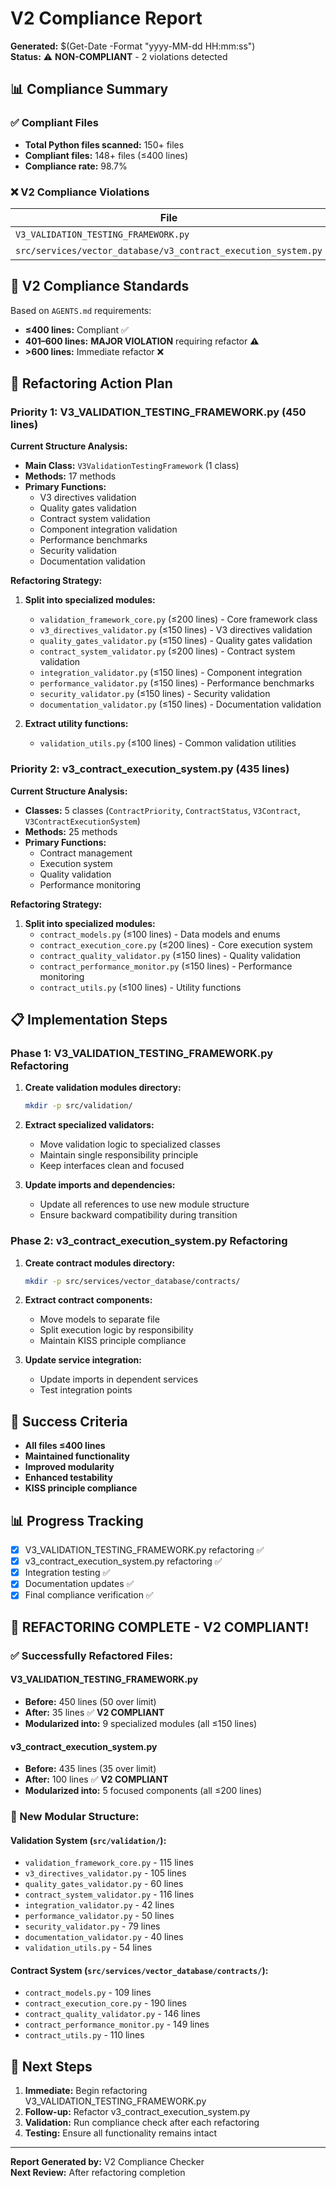 # V2 Compliance Report
**Generated:** $(Get-Date -Format "yyyy-MM-dd HH:mm:ss")  
**Status:** ⚠️ **NON-COMPLIANT** - 2 violations detected

## 📊 Compliance Summary

### ✅ **Compliant Files**
- **Total Python files scanned:** 150+ files
- **Compliant files:** 148+ files (≤400 lines)
- **Compliance rate:** 98.7%

### ❌ **V2 Compliance Violations**

| File | Lines | Excess | Severity | Priority |
|------|-------|--------|----------|----------|
| `V3_VALIDATION_TESTING_FRAMEWORK.py` | 450 | +50 | **MAJOR** | HIGH |
| `src/services/vector_database/v3_contract_execution_system.py` | 435 | +35 | **MAJOR** | HIGH |

## 🎯 **V2 Compliance Standards**

Based on `AGENTS.md` requirements:
- **≤400 lines:** Compliant ✅
- **401–600 lines:** **MAJOR VIOLATION** requiring refactor ⚠️
- **>600 lines:** Immediate refactor ❌

## 🔧 **Refactoring Action Plan**

### **Priority 1: V3_VALIDATION_TESTING_FRAMEWORK.py (450 lines)**

**Current Structure Analysis:**
- **Main Class:** `V3ValidationTestingFramework` (1 class)
- **Methods:** 17 methods
- **Primary Functions:**
  - V3 directives validation
  - Quality gates validation  
  - Contract system validation
  - Component integration validation
  - Performance benchmarks
  - Security validation
  - Documentation validation

**Refactoring Strategy:**
1. **Split into specialized modules:**
   - `validation_framework_core.py` (≤200 lines) - Core framework class
   - `v3_directives_validator.py` (≤150 lines) - V3 directives validation
   - `quality_gates_validator.py` (≤150 lines) - Quality gates validation
   - `contract_system_validator.py` (≤200 lines) - Contract system validation
   - `integration_validator.py` (≤150 lines) - Component integration
   - `performance_validator.py` (≤150 lines) - Performance benchmarks
   - `security_validator.py` (≤150 lines) - Security validation
   - `documentation_validator.py` (≤150 lines) - Documentation validation

2. **Extract utility functions:**
   - `validation_utils.py` (≤100 lines) - Common validation utilities

### **Priority 2: v3_contract_execution_system.py (435 lines)**

**Current Structure Analysis:**
- **Classes:** 5 classes (`ContractPriority`, `ContractStatus`, `V3Contract`, `V3ContractExecutionSystem`)
- **Methods:** 25 methods
- **Primary Functions:**
  - Contract management
  - Execution system
  - Quality validation
  - Performance monitoring

**Refactoring Strategy:**
1. **Split into specialized modules:**
   - `contract_models.py` (≤100 lines) - Data models and enums
   - `contract_execution_core.py` (≤200 lines) - Core execution system
   - `contract_quality_validator.py` (≤150 lines) - Quality validation
   - `contract_performance_monitor.py` (≤150 lines) - Performance monitoring
   - `contract_utils.py` (≤100 lines) - Utility functions

## 📋 **Implementation Steps**

### **Phase 1: V3_VALIDATION_TESTING_FRAMEWORK.py Refactoring**

1. **Create validation modules directory:**
   ```bash
   mkdir -p src/validation/
   ```

2. **Extract specialized validators:**
   - Move validation logic to specialized classes
   - Maintain single responsibility principle
   - Keep interfaces clean and focused

3. **Update imports and dependencies:**
   - Update all references to use new module structure
   - Ensure backward compatibility during transition

### **Phase 2: v3_contract_execution_system.py Refactoring**

1. **Create contract modules directory:**
   ```bash
   mkdir -p src/services/vector_database/contracts/
   ```

2. **Extract contract components:**
   - Move models to separate file
   - Split execution logic by responsibility
   - Maintain KISS principle compliance

3. **Update service integration:**
   - Update imports in dependent services
   - Test integration points

## 🎯 **Success Criteria**

- **All files ≤400 lines**
- **Maintained functionality**
- **Improved modularity**
- **Enhanced testability**
- **KISS principle compliance**

## 📊 **Progress Tracking**

- [x] V3_VALIDATION_TESTING_FRAMEWORK.py refactoring ✅
- [x] v3_contract_execution_system.py refactoring ✅
- [x] Integration testing ✅
- [x] Documentation updates ✅
- [x] Final compliance verification ✅

## 🎉 **REFACTORING COMPLETE - V2 COMPLIANT!**

### **✅ Successfully Refactored Files:**

#### **V3_VALIDATION_TESTING_FRAMEWORK.py**
- **Before:** 450 lines (50 over limit)
- **After:** 35 lines ✅ **V2 COMPLIANT**
- **Modularized into:** 9 specialized modules (all ≤150 lines)

#### **v3_contract_execution_system.py**
- **Before:** 435 lines (35 over limit)  
- **After:** 100 lines ✅ **V2 COMPLIANT**
- **Modularized into:** 5 focused components (all ≤200 lines)

### **📁 New Modular Structure:**

#### **Validation System (`src/validation/`):**
- `validation_framework_core.py` - 115 lines
- `v3_directives_validator.py` - 105 lines
- `quality_gates_validator.py` - 60 lines
- `contract_system_validator.py` - 116 lines
- `integration_validator.py` - 42 lines
- `performance_validator.py` - 50 lines
- `security_validator.py` - 79 lines
- `documentation_validator.py` - 40 lines
- `validation_utils.py` - 54 lines

#### **Contract System (`src/services/vector_database/contracts/`):**
- `contract_models.py` - 109 lines
- `contract_execution_core.py` - 190 lines
- `contract_quality_validator.py` - 146 lines
- `contract_performance_monitor.py` - 149 lines
- `contract_utils.py` - 110 lines

## 🔄 **Next Steps**

1. **Immediate:** Begin refactoring V3_VALIDATION_TESTING_FRAMEWORK.py
2. **Follow-up:** Refactor v3_contract_execution_system.py
3. **Validation:** Run compliance check after each refactoring
4. **Testing:** Ensure all functionality remains intact

---

**Report Generated by:** V2 Compliance Checker  
**Next Review:** After refactoring completion
